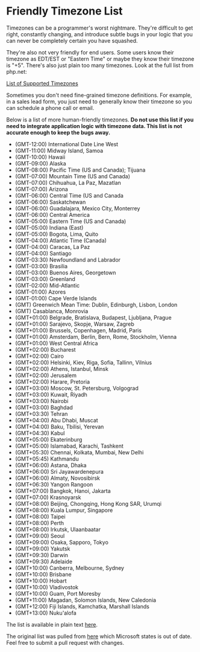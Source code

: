 # Friendly Timezone List

Timezones can be a programmer's worst nightmare. They're difficult to get right,
constantly changing, and introduce subtle bugs in your logic that you can never
be completely certain you have squashed.

They're also not very friendly for end users. Some users know their timezone as
EDT/EST or "Eastern Time" or maybe they know their timezone is "+5". There's also just plain
too many timezones. Look at the full list from php.net:

[List of Supported Timezones](http://php.net/manual/en/timezones.php)

Sometimes you don't need fine-grained timezone definitions. For example, in a
sales lead form, you just need to generally know their timezone so you can
schedule a phone call or email.

Below is a list of more human-friendly timezones. **Do not use this list if you
need to integrate application logic with timezone data. This list is not
accurate enough to keep the bugs away.**

- (GMT-12:00) International Date Line West
- (GMT-11:00) Midway Island, Samoa
- (GMT-10:00) Hawaii
- (GMT-09:00) Alaska
- (GMT-08:00) Pacific Time (US and Canada); Tijuana
- (GMT-07:00) Mountain Time (US and Canada)
- (GMT-07:00) Chihuahua, La Paz, Mazatlan
- (GMT-07:00) Arizona
- (GMT-06:00) Central Time (US and Canada
- (GMT-06:00) Saskatchewan
- (GMT-06:00) Guadalajara, Mexico City, Monterrey
- (GMT-06:00) Central America
- (GMT-05:00) Eastern Time (US and Canada)
- (GMT-05:00) Indiana (East)
- (GMT-05:00) Bogota, Lima, Quito
- (GMT-04:00) Atlantic Time (Canada)
- (GMT-04:00) Caracas, La Paz
- (GMT-04:00) Santiago
- (GMT-03:30) Newfoundland and Labrador
- (GMT-03:00) Brasilia
- (GMT-03:00) Buenos Aires, Georgetown
- (GMT-03:00) Greenland
- (GMT-02:00) Mid-Atlantic
- (GMT-01:00) Azores
- (GMT-01:00) Cape Verde Islands
- (GMT) Greenwich Mean Time: Dublin, Edinburgh, Lisbon, London
- (GMT) Casablanca, Monrovia
- (GMT+01:00) Belgrade, Bratislava, Budapest, Ljubljana, Prague
- (GMT+01:00) Sarajevo, Skopje, Warsaw, Zagreb
- (GMT+01:00) Brussels, Copenhagen, Madrid, Paris
- (GMT+01:00) Amsterdam, Berlin, Bern, Rome, Stockholm, Vienna
- (GMT+01:00) West Central Africa
- (GMT+02:00) Bucharest
- (GMT+02:00) Cairo
- (GMT+02:00) Helsinki, Kiev, Riga, Sofia, Tallinn, Vilnius
- (GMT+02:00) Athens, Istanbul, Minsk
- (GMT+02:00) Jerusalem
- (GMT+02:00) Harare, Pretoria
- (GMT+03:00) Moscow, St. Petersburg, Volgograd
- (GMT+03:00) Kuwait, Riyadh
- (GMT+03:00) Nairobi
- (GMT+03:00) Baghdad
- (GMT+03:30) Tehran
- (GMT+04:00) Abu Dhabi, Muscat
- (GMT+04:00) Baku, Tbilisi, Yerevan
- (GMT+04:30) Kabul
- (GMT+05:00) Ekaterinburg
- (GMT+05:00) Islamabad, Karachi, Tashkent
- (GMT+05:30) Chennai, Kolkata, Mumbai, New Delhi
- (GMT+05:45) Kathmandu
- (GMT+06:00) Astana, Dhaka
- (GMT+06:00) Sri Jayawardenepura
- (GMT+06:00) Almaty, Novosibirsk
- (GMT+06:30) Yangon Rangoon
- (GMT+07:00) Bangkok, Hanoi, Jakarta
- (GMT+07:00) Krasnoyarsk
- (GMT+08:00) Beijing, Chongqing, Hong Kong SAR, Urumqi
- (GMT+08:00) Kuala Lumpur, Singapore
- (GMT+08:00) Taipei
- (GMT+08:00) Perth
- (GMT+08:00) Irkutsk, Ulaanbaatar
- (GMT+09:00) Seoul
- (GMT+09:00) Osaka, Sapporo, Tokyo
- (GMT+09:00) Yakutsk
- (GMT+09:30) Darwin
- (GMT+09:30) Adelaide
- (GMT+10:00) Canberra, Melbourne, Sydney
- (GMT+10:00) Brisbane
- (GMT+10:00) Hobart
- (GMT+10:00) Vladivostok
- (GMT+10:00) Guam, Port Moresby
- (GMT+11:00) Magadan, Solomon Islands, New Caledonia
- (GMT+12:00) Fiji Islands, Kamchatka, Marshall Islands
- (GMT+13:00) Nuku'alofa

The list is available in plain text [here](/timezones.txt).

The original list was pulled from [here](https://docs.microsoft.com/en-us/previous-versions/windows/embedded/ms912391(v=winembedded.11))
which Microsoft states is out of date. Feel free to submit a pull request with
changes.
